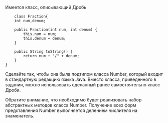 Имеется класс, описывающий Дробь

```
    class Fraction{
    int num,denum;

    public Fraction(int num, int denum) {
        this.num = num;
        this.denum = denum;
    }

    public String toString() {
        return num + "/" + denum;
    }    
}
```

Сделайте так, чтобы она была подтипом класса Number, который входит в стандартную редакцию языка Java. Вместо класса, приведенного в задании, можно использовать сделанный ранее самостоятельно класс Дроби.

Обратите внимание, что необходимо будет реализовать набор абстрактных методов класса Number. Получение всех форм представления Number выполняется делением числителя на знаменатель.